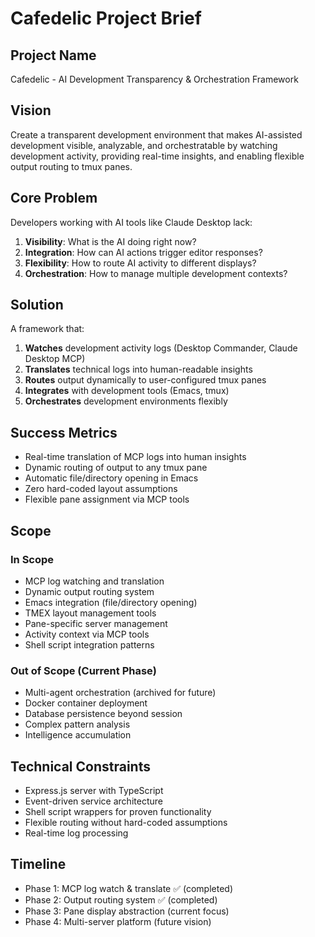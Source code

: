 # Cafedelic Project Brief

## Project Name
Cafedelic - AI Development Transparency & Orchestration Framework

## Vision
Create a transparent development environment that makes AI-assisted development visible, analyzable, and orchestratable by watching development activity, providing real-time insights, and enabling flexible output routing to tmux panes.

## Core Problem
Developers working with AI tools like Claude Desktop lack:
1. **Visibility**: What is the AI doing right now?
2. **Integration**: How can AI actions trigger editor responses?
3. **Flexibility**: How to route AI activity to different displays?
4. **Orchestration**: How to manage multiple development contexts?

## Solution
A framework that:
1. **Watches** development activity logs (Desktop Commander, Claude Desktop MCP)
2. **Translates** technical logs into human-readable insights
3. **Routes** output dynamically to user-configured tmux panes
4. **Integrates** with development tools (Emacs, tmux)
5. **Orchestrates** development environments flexibly

## Success Metrics
- Real-time translation of MCP logs into human insights
- Dynamic routing of output to any tmux pane
- Automatic file/directory opening in Emacs
- Zero hard-coded layout assumptions
- Flexible pane assignment via MCP tools

## Scope
### In Scope
- MCP log watching and translation
- Dynamic output routing system
- Emacs integration (file/directory opening)
- TMEX layout management tools
- Pane-specific server management
- Activity context via MCP tools
- Shell script integration patterns

### Out of Scope (Current Phase)
- Multi-agent orchestration (archived for future)
- Docker container deployment
- Database persistence beyond session
- Complex pattern analysis
- Intelligence accumulation

## Technical Constraints
- Express.js server with TypeScript
- Event-driven service architecture
- Shell script wrappers for proven functionality
- Flexible routing without hard-coded assumptions
- Real-time log processing

## Timeline
- Phase 1: MCP log watch & translate ✅ (completed)
- Phase 2: Output routing system ✅ (completed)
- Phase 3: Pane display abstraction (current focus)
- Phase 4: Multi-server platform (future vision)
